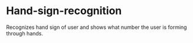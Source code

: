 # Hand-sign-recognition
Recognizes hand sign of user and shows what number the user is forming through hands.

